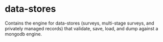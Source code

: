 # data-stores
Contains the engine for data-stores (surveys, multi-stage surveys, and privately managed records) that validate, save, load, and dump against a mongodb engine.
